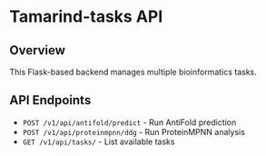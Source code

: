 # Tamarind-tasks API

## Overview
This Flask-based backend manages multiple bioinformatics tasks.

## API Endpoints
- `POST /v1/api/antifold/predict` - Run AntiFold prediction
- `POST /v1/api/proteinmpnn/ddg` - Run ProteinMPNN analysis
- `GET /v1/api/tasks/` - List available tasks

